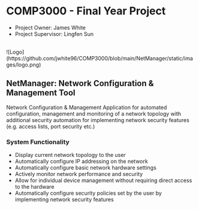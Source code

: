 # COMP3000 - Final Year Project

* Project Owner: James White 
* Project Supervisor: Lingfen Sun
<br>
![Logo](https://github.com/jwhite96/COMP3000/blob/main/NetManager/static/images/logo.png)

## NetManager: Network Configuration & Management Tool
Network Configuration & Management Application for automated configuration, management and monitoring of a network topology with additional security automation for implementing network security features (e.g. access lists, port security etc.)

### System Functionality
* Display current network topology to the user
* Automatically configure IP addressing on the network
* Automatically configure basic network hardware settings
* Actively monitor network performance and security
* Allow for individual device management without requiring direct access to the hardware
* Automatically configure security policies set by the user by implementing network security features

